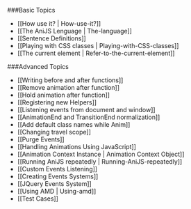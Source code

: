 ###Basic Topics

- [[How use it? | How-use-it?]]
- [[The AniJS Lenguage | The-language]]
- [[Sentence Definitions]]
- [[Playing with CSS classes | Playing-with-CSS-classes]]
- [[The current element | Refer-to-the-current-element]]


###Advanced Topics

- [[Writing before and after functions]]
- [[Remove animation after function]]
- [[Hold animation after function]]
- [[Registering new Helpers]]
- [[Listening events from document and window]]
- [[AnimationEnd and TransitionEnd normalization]]
- [[Add default class names while Anim]]
- [[Changing travel scope]]
- [[Purge Events]]
- [[Handling Animations Using JavaScript]]
- [[Animation Context Instance | Animation Context Object]]
- [[Running AniJS repeatedly | Running-AniJS-repeatedly]]
- [[Custom Events Listening]]
- [[Creating Events Systems]]
- [[JQuery Events System]]
- [[Using AMD | Using-amd]]
- [[Test Cases]]
